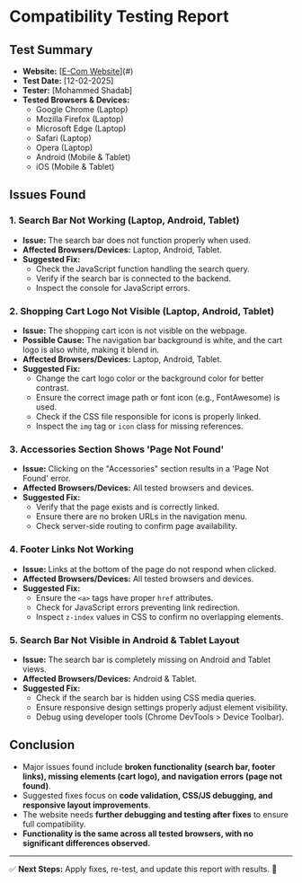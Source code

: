 # Compatibility Testing Report

## Test Summary
- **Website:** [[E-Com Website](https://shoplane-by-lassie.netlify.app/)](#)
- **Test Date:** [12-02-2025]
- **Tester:** [Mohammed Shadab]
- **Tested Browsers & Devices:**
  - Google Chrome (Laptop)
  - Mozilla Firefox (Laptop)
  - Microsoft Edge (Laptop)
  - Safari (Laptop)
  - Opera (Laptop)
  - Android (Mobile & Tablet)
  - iOS (Mobile & Tablet)

## **Issues Found**
### **1. Search Bar Not Working (Laptop, Android, Tablet)**
- **Issue:** The search bar does not function properly when used.
- **Affected Browsers/Devices:** Laptop, Android, Tablet.
- **Suggested Fix:**
  - Check the JavaScript function handling the search query.
  - Verify if the search bar is connected to the backend.
  - Inspect the console for JavaScript errors.

### **2. Shopping Cart Logo Not Visible (Laptop, Android, Tablet)**
- **Issue:** The shopping cart icon is not visible on the webpage.
- **Possible Cause:** The navigation bar background is white, and the cart logo is also white, making it blend in.
- **Affected Browsers/Devices:** Laptop, Android, Tablet.
- **Suggested Fix:**
  - Change the cart logo color or the background color for better contrast.
  - Ensure the correct image path or font icon (e.g., FontAwesome) is used.
  - Check if the CSS file responsible for icons is properly linked.
  - Inspect the `img` tag or `icon` class for missing references.

### **3. Accessories Section Shows 'Page Not Found'**
- **Issue:** Clicking on the "Accessories" section results in a 'Page Not Found' error.
- **Affected Browsers/Devices:** All tested browsers and devices.
- **Suggested Fix:**
  - Verify that the page exists and is correctly linked.
  - Ensure there are no broken URLs in the navigation menu.
  - Check server-side routing to confirm page availability.

### **4. Footer Links Not Working**
- **Issue:** Links at the bottom of the page do not respond when clicked.
- **Affected Browsers/Devices:** All tested browsers and devices.
- **Suggested Fix:**
  - Ensure the `<a>` tags have proper `href` attributes.
  - Check for JavaScript errors preventing link redirection.
  - Inspect `z-index` values in CSS to confirm no overlapping elements.

### **5. Search Bar Not Visible in Android & Tablet Layout**
- **Issue:** The search bar is completely missing on Android and Tablet views.
- **Affected Browsers/Devices:** Android & Tablet.
- **Suggested Fix:**
  - Check if the search bar is hidden using CSS media queries.
  - Ensure responsive design settings properly adjust element visibility.
  - Debug using developer tools (Chrome DevTools > Device Toolbar).

## **Conclusion**
- Major issues found include **broken functionality (search bar, footer links), missing elements (cart logo), and navigation errors (page not found)**.
- Suggested fixes focus on **code validation, CSS/JS debugging, and responsive layout improvements**.
- The website needs **further debugging and testing after fixes** to ensure full compatibility.
- **Functionality is the same across all tested browsers, with no significant differences observed.**

---
✅ **Next Steps:** Apply fixes, re-test, and update this report with results. 🚀
